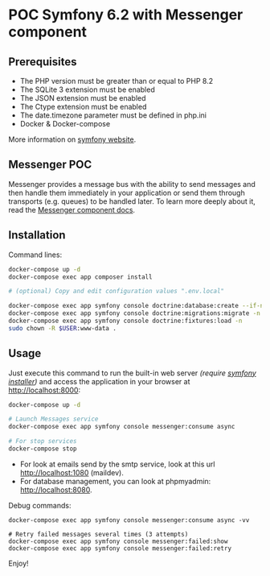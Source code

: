 # POC Symfony 6.2 with Messenger component
## Prerequisites

* The PHP version must be greater than or equal to PHP 8.2
* The SQLite 3 extension must be enabled
* The JSON extension must be enabled
* The Ctype extension must be enabled
* The date.timezone parameter must be defined in php.ini
* Docker & Docker-compose

More information on [symfony website](https://symfony.com/doc/6.2/reference/requirements.html).

## Messenger POC
Messenger provides a message bus with the ability to send messages and then handle them immediately in your application or send them through transports (e.g. queues) to be handled later. To learn more deeply about it, read the [Messenger component docs](https://symfony.com/doc/6.2/messenger.htmlcomponents/messenger.html).


## Installation
Command lines:

```bash
docker-compose up -d
docker-compose exec app composer install

# (optional) Copy and edit configuration values ".env.local"

docker-compose exec app symfony console doctrine:database:create --if-not-exists
docker-compose exec app symfony console doctrine:migrations:migrate -n
docker-compose exec app symfony console doctrine:fixtures:load -n
sudo chown -R $USER:www-data .
```


## Usage
Just execute this command to run the built-in web server _(require [symfony installer](https://symfony.com/download))_ and access the application in your browser at <http://localhost:8000>:

```bash
docker-compose up -d

# Launch Messages service
docker-compose exec app symfony console messenger:consume async

# For stop services
docker-compose stop
```

* For look at emails send by the smtp service, look at this url <http://localhost:1080> (maildev).
* For database management, you can look at phpmyadmin: <http://localhost:8080>.

Debug commands:

```shell
docker-compose exec app symfony console messenger:consume async -vv

# Retry failed messages several times (3 attempts)
docker-compose exec app symfony console messenger:failed:show
docker-compose exec app symfony console messenger:failed:retry
```

Enjoy!